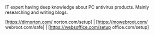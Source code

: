 IT expert having deep knowledge about PC antivirus products. Mainly researching and writing blogs.

[https://dirnorton.com/ norton.com/setup] | [https://mowebroot.com/ webroot.com/safe] | [https://websoffice.com/setup office.com/setup]
